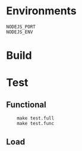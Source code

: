 # Environments
```
NODEJS_PORT
NODEJS_ENV
```

# Build

# Test
## Functional
```
    make test.full
    make test.func
```

## Load
